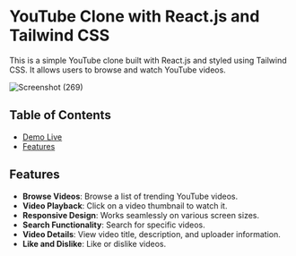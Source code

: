 # YouTube Clone with React.js and Tailwind CSS

This is a simple YouTube clone built with React.js and styled using Tailwind CSS. It allows users to browse and watch YouTube videos.

![Screenshot (269)](https://github.com/varun2696/youtube-clone/assets/110106484/3a430bd8-8261-4564-ad78-f9856a3ece06)


## Table of Contents

- [Demo Live](https://vkr-yt-react-app.netlify.app/)
- [Features](#features)


## Features

- **Browse Videos**: Browse a list of trending YouTube videos.
- **Video Playback**: Click on a video thumbnail to watch it.
- **Responsive Design**: Works seamlessly on various screen sizes.
- **Search Functionality**: Search for specific videos.
- **Video Details**: View video title, description, and uploader information.
- **Like and Dislike**: Like or dislike videos.
